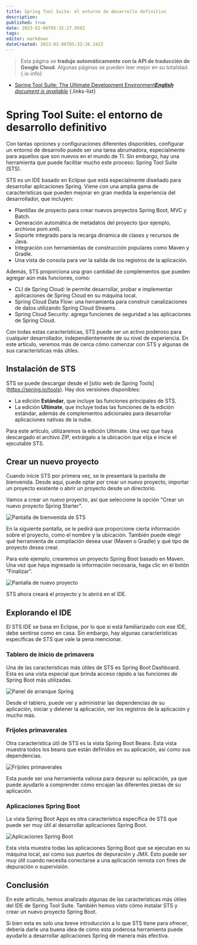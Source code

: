 ```yaml
---
title: Spring Tool Suite: el entorno de desarrollo definitivo
description: 
published: true
date: 2023-02-06T05:32:27.950Z
tags: 
editor: markdown
dateCreated: 2023-02-06T05:32:26.242Z
---
```


> Esta página se **tradujo automáticamente con la API de traducción de Google Cloud**.
Algunas páginas se pueden leer mejor en su totalidad.{.is-info}



- [Spring Tool Suite: The Ultimate Development Environment***English** document is available*](/en/Knowledge-base/Spring-Boot/spring-tool-suite-the-ultimate-development-environment)
{.links-list}

      

# Spring Tool Suite: el entorno de desarrollo definitivo

Con tantas opciones y configuraciones diferentes disponibles, configurar un entorno de desarrollo puede ser una tarea abrumadora, especialmente para aquellos que son nuevos en el mundo de TI. Sin embargo, hay una herramienta que puede facilitar mucho este proceso: Spring Tool Suite (STS).

STS es un IDE basado en Eclipse que está especialmente diseñado para desarrollar aplicaciones Spring. Viene con una amplia gama de características que pueden mejorar en gran medida la experiencia del desarrollador, que incluyen:

- Plantillas de proyecto para crear nuevos proyectos Spring Boot, MVC y Batch.
- Generación automática de metadatos del proyecto (por ejemplo, archivos pom.xml).
- Soporte integrado para la recarga dinámica de clases y recursos de Java.
- Integración con herramientas de construcción populares como Maven y Gradle.
- Una vista de consola para ver la salida de los registros de la aplicación.

Además, STS proporciona una gran cantidad de complementos que pueden agregar aún más funciones, como:

- CLI de Spring Cloud: le permite desarrollar, probar e implementar aplicaciones de Spring Cloud en su máquina local.
- Spring Cloud Data Flow: una herramienta para construir canalizaciones de datos utilizando Spring Cloud Streams.
- Spring Cloud Security: agrega funciones de seguridad a las aplicaciones de Spring Cloud.

Con todas estas características, STS puede ser un activo poderoso para cualquier desarrollador, independientemente de su nivel de experiencia. En este artículo, veremos más de cerca cómo comenzar con STS y algunas de sus características más útiles.

## Instalación de STS

STS se puede descargar desde el [sitio web de Spring Tools] (https://spring.io/tools). Hay dos versiones disponibles:

- La edición **Estándar**, que incluye las funciones principales de STS.
- La edición **Ultimate**, que incluye todas las funciones de la edición estándar, además de complementos adicionales para desarrollar aplicaciones nativas de la nube.

Para este artículo, utilizaremos la edición Ultimate. Una vez que haya descargado el archivo ZIP, extráigalo a la ubicación que elija e inicie el ejecutable STS.

## Crear un nuevo proyecto

Cuando inicie STS por primera vez, se le presentará la pantalla de bienvenida. Desde aquí, puede optar por crear un nuevo proyecto, importar un proyecto existente o abrir un proyecto desde un directorio.

Vamos a crear un nuevo proyecto, así que seleccione la opción "Crear un nuevo proyecto Spring Starter".

![Pantalla de bienvenida de STS](https://i.imgur.com/l7qE4Vx.png)

En la siguiente pantalla, se le pedirá que proporcione cierta información sobre el proyecto, como el nombre y la ubicación. También puede elegir qué herramienta de compilación desea usar (Maven o Gradle) y qué tipo de proyecto desea crear.

Para este ejemplo, crearemos un proyecto Spring Boot basado en Maven. Una vez que haya ingresado la información necesaria, haga clic en el botón "Finalizar".

![Pantalla de nuevo proyecto](https://i.imgur.com/DY6rNcu.png)

 STS ahora creará el proyecto y lo abrirá en el IDE.

## Explorando el IDE

El STS IDE se basa en Eclipse, por lo que si está familiarizado con ese IDE, debe sentirse como en casa. Sin embargo, hay algunas características específicas de STS que vale la pena mencionar.

### Tablero de inicio de primavera

Una de las características más útiles de STS es Spring Boot Dashboard. Esta es una vista especial que brinda acceso rápido a las funciones de Spring Boot más utilizadas.

![Panel de arranque Spring](https://i.imgur.com/uY0A8tV.png)

Desde el tablero, puede ver y administrar las dependencias de su aplicación, iniciar y detener la aplicación, ver los registros de la aplicación y mucho más.

### Frijoles primaverales

Otra característica útil de STS es la vista Spring Boot Beans. Esta vista muestra todos los beans que están definidos en su aplicación, así como sus dependencias.

![Frijoles primaverales](https://i.imgur.com/Lzq3G8I.png)

Esta puede ser una herramienta valiosa para depurar su aplicación, ya que puede ayudarlo a comprender cómo encajan las diferentes piezas de su aplicación.

### Aplicaciones Spring Boot

La vista Spring Boot Apps es otra característica específica de STS que puede ser muy útil al desarrollar aplicaciones Spring Boot.

![Aplicaciones Spring Boot](https://i.imgur.com/DxvkVrA.png)

Esta vista muestra todas las aplicaciones Spring Boot que se ejecutan en su máquina local, así como sus puertos de depuración y JMX. Esto puede ser muy útil cuando necesita conectarse a una aplicación remota con fines de depuración o supervisión.

## Conclusión

En este artículo, hemos analizado algunas de las características más útiles del IDE de Spring Tool Suite. También hemos visto cómo instalar STS y crear un nuevo proyecto Spring Boot.

Si bien esta es solo una breve introducción a lo que STS tiene para ofrecer, debería darle una buena idea de cómo esta poderosa herramienta puede ayudarlo a desarrollar aplicaciones Spring de manera más efectiva.
